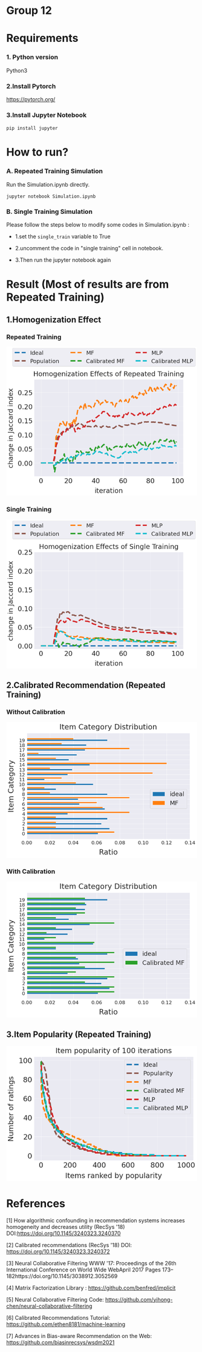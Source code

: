 # Group 12 
# Requirements
### 1. Python version
Python3
### 2.Install Pytorch
https://pytorch.org/

### 3.Install Jupyter Notebook
```
pip install jupyter
```

# How to run?
### A. Repeated Training Simulation
Run the Simulation.ipynb directly.
```
jupyter notebook Simulation.ipynb
```

### B. Single Training Simulation
Please follow the steps below to modify some codes in Simulation.ipynb :  
*   1.set the ```single_train``` variable to True  

*   2.uncomment the code in "single training" cell in notebook.  

*   3.Then run the jupyter notebook again

# Result (Most of results are from Repeated Training)


## 1.Homogenization Effect
### **Repeated Training**
![jaccm](./simulation_result/mul_0626_v2.png)
### **Single Training**
![jaccs](./simulation_result/sin_0626_v2.png)



## 2.Calibrated Recommendation (**Repeated Training**)
### Without Calibration
![itemdis1](./simulation_result/calib1_0626_v2.png)
### With Calibration
![itemdis2](./simulation_result/calib2_0626_v2.png)


## 3.Item Popularity (**Repeated Training**)
![popu](./simulation_result/popu_0626_v2.png)

# References
[1] How algorithmic confounding in recommendation systems increases homogeneity and decreases utility (RecSys '18) DOI:https://doi.org/10.1145/3240323.3240370

[2] Calibrated recommendations (RecSys '18) DOI: https://doi.org/10.1145/3240323.3240372

[3] Neural Collaborative Filtering WWW '17: Proceedings of the 26th International Conference on World Wide WebApril 2017 Pages 173–182https://doi.org/10.1145/3038912.3052569

[4] Matrix Factorization Library : https://github.com/benfred/implicit

[5] Neural Collaborative Filtering Code: https://github.com/yihong-chen/neural-collaborative-filtering

[6] Calibrated Recommendations Tutorial: https://github.com/ethen8181/machine-learning

[7] Advances in Bias-aware Recommendation on the Web: https://github.com/biasinrecsys/wsdm2021
